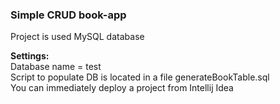 
### Simple CRUD book-app

Project is used MySQL database

**Settings:**  
Database name = test  
Script to populate DB is located in a file generateBookTable.sql  
You can immediately deploy a project from Intellij Idea